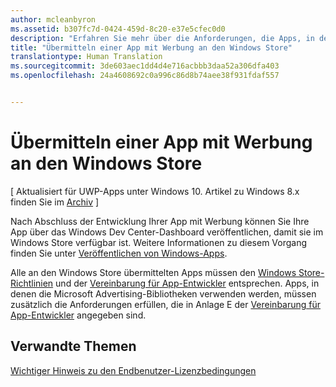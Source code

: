 ```yaml
---
author: mcleanbyron
ms.assetid: b307fc7d-0424-459d-8c20-e37e5cfec0d0
description: "Erfahren Sie mehr über die Anforderungen, die Apps, in denen die Microsoft Advertising-Bibliotheken verwendet werden, erfüllen müssen, bevor sie im Store veröffentlicht werden können."
title: "Übermitteln einer App mit Werbung an den Windows Store"
translationtype: Human Translation
ms.sourcegitcommit: 3de603aec1dd4d4e716acbbb3daa52a306dfa403
ms.openlocfilehash: 24a4608692c0a996c86d8b74aee38f931fdaf557


---
```


# Übermitteln einer App mit Werbung an den Windows Store


\[ Aktualisiert für UWP-Apps unter Windows 10. Artikel zu Windows 8.x finden Sie im [Archiv](http://go.microsoft.com/fwlink/p/?linkid=619132) \]

Nach Abschluss der Entwicklung Ihrer App mit Werbung können Sie Ihre App über das Windows Dev Center-Dashboard veröffentlichen, damit sie im Windows Store verfügbar ist. Weitere Informationen zu diesem Vorgang finden Sie unter [Veröffentlichen von Windows-Apps](https://developer.microsoft.com/windows/publish).

Alle an den Windows Store übermittelten Apps müssen den [Windows Store-Richtlinien](https://msdn.microsoft.com/library/windows/apps/dn764944.aspx) und der [Vereinbarung für App-Entwickler](https://msdn.microsoft.com/library/windows/apps/hh694058.aspx) entsprechen. Apps, in denen die Microsoft Advertising-Bibliotheken verwenden werden, müssen zusätzlich die Anforderungen erfüllen, die in Anlage E der [Vereinbarung für App-Entwickler](https://msdn.microsoft.com/library/windows/apps/hh694058.aspx) angegeben sind.

## Verwandte Themen


[Wichtiger Hinweis zu den Endbenutzer-Lizenzbedingungen](important-notice-eula.md)

 

 



<!--HONumber=Jul16_HO2-->


